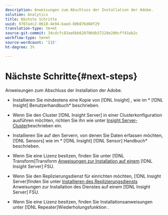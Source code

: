 ```yaml
---
description: Anweisungen zum Abschluss der Installation der Adobe.
solution: Analytics
title: Nächste Schritte
uuid: 9707adc2-0618-4e94-baed-80b076d60f29
translation-type: tm+mt
source-git-commit: 34cdcfc83ae6bb620706db37228e200cff43ab2c
workflow-type: tm+mt
source-wordcount: '115'
ht-degree: 3%

---
```



# Nächste Schritte{#next-steps}

Anweisungen zum Abschluss der Installation der Adobe.

* Installieren Sie mindestens eine Kopie von [!DNL Insight] , wie im * [!DNL Insight] Benutzerhandbuch* beschrieben.

* Wenn Sie den Cluster [!DNL Insight Server] in einer Clusterkonfiguration ausführen möchten, richten Sie ihn wie unter [Insight Server-Cluster](../../../home/c-inst-svr/c-install-ins-svr/c-ins-svr-clstrs/c-abt-ins-svr-clsters.md)beschrieben ein.

* Installieren Sie auf den Servern, von denen Sie Daten erfassen möchten, [!DNL Sensors] wie im * [!DNL Insight] [!DNL Sensor] Handbuch* beschrieben.

* Wenn Sie eine Lizenz besitzen, finden Sie unter [!DNL Transform]Transform [Anweisungen zur Installation auf einem](../../../home/c-inst-svr/c-tfm/c-tfm.md#concept-2da4db2b6f444e93ace22d3b3aecb4f2) [!DNL Insight Server] FSU.

* Wenn Sie den Replizierungsdienst für einrichten möchten, [!DNL Insight Server]finden Sie unter [Installieren des Replizierungsdiensts](../../../home/c-inst-svr/c-ins-svr-rep-svc/c-inst-rep-svc.md#concept-4743b6621f394ee39cf0635230996925) Anweisungen zur Installation des Dienstes auf einem [!DNL Insight Server] FSU.

* Wenn Sie eine Lizenz besitzen, finden Sie Installationsanweisungen unter [!DNL Repeater]Wiederholungsfunktion [](../../../home/c-inst-svr/c-rptr-fntly/c-rptr-fntly.md) .
